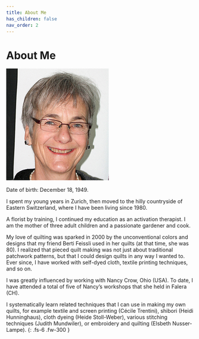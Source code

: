```yaml
---
title: About Me
has_children: false
nav_order: 2
---
```


# About Me

![](images/foto-275x300.jpg)

Date of birth: December 18, 1949.

I spent my young years in Zurich, then moved to the hilly countryside of Eastern Switzerland, where I have been living since 1980.

A florist by training, I continued my education as an activation therapist. I am the mother of three adult children and a passionate gardener and cook.

My love of quilting was sparked in 2000 by the unconventional colors and designs that my friend Berti Feissli used in her quilts (at that time, she was 80).
I realized that pieced quilt making was not just about traditional patchwork patterns, but that I could design quilts in any way I wanted to. Ever since, I have worked with self-dyed cloth, textile printing techniques, and so on.

I was greatly influenced by working with Nancy Crow, Ohio (USA). To date, I have attended a total of five of Nancy’s workshops that she held in Falera (CH).

I systematically learn related techniques that I can use in making my own quilts, for example textile and screen printing (Cécile Trentini), shibori
(Heidi Hunninghaus), cloth dyeing (Heide Stoll-Weber), various stitching techniques (Judith Mundwiler), or embroidery and quilting
(Elsbeth Nusser-Lampe).
{: .fs-6 .fw-300 }